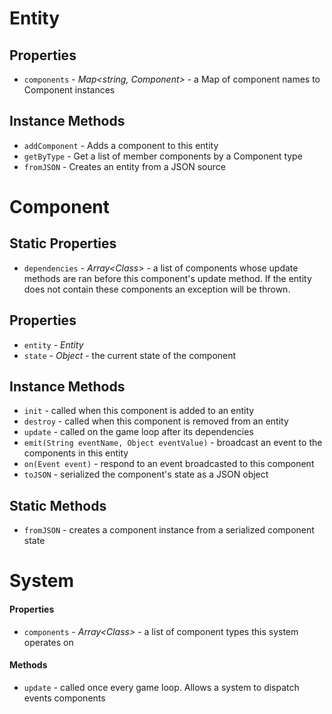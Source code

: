 # Entity
## Properties
- `components` - *Map<string, Component>* - a Map of component names to Component instances

## Instance Methods
- `addComponent` - Adds a component to this entity
- `getByType` - Get a list of member components by a Component type
- `fromJSON` - Creates an entity from a JSON source


# Component

## Static Properties
- `dependencies` - *Array<Class<Component>>* - a list of components whose update methods are ran before this component's update method. If the entity does not contain these components an exception will be thrown.

## Properties
- `entity` - *Entity*
- `state` - *Object* - the current state of the component

## Instance Methods
- `init` - called when this component is added to an entity
- `destroy` - called when this component is removed from an entity
- `update` - called on the game loop after its dependencies
- `emit(String eventName, Object eventValue)` - broadcast an event to the components in this entity
- `on(Event event)` - respond to an event broadcasted to this component
- `toJSON` - serialized the component's state as a JSON object

## Static Methods
- `fromJSON` - creates a component instance from a serialized component state


# System

#### Properties
- `components` - *Array<Class<Component>>* - a list of component types this system operates on
#### Methods
- `update` - called once every game loop. Allows a system to dispatch events components
